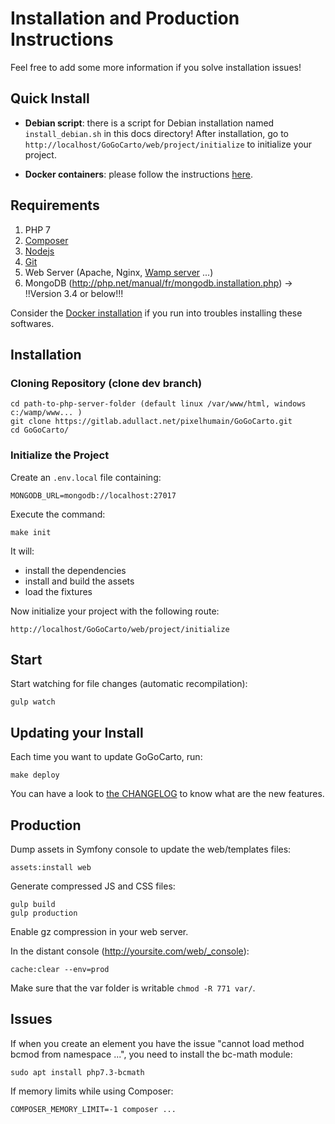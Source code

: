 Installation and Production Instructions
========================================

Feel free to add some more information if you solve installation issues!

Quick Install
-------------

- **Debian script**: there is a script for Debian installation named `install_debian.sh` in this docs directory! After installation, go to `http://localhost/GoGoCarto/web/project/initialize` to initialize your project.

- **Docker containers**: please follow the instructions [here](installation_docker.md).

Requirements
------------

1. PHP 7
2. [Composer](https://getcomposer.org/download/)
3. [Nodejs](https://nodejs.org/en/download/)
4. [Git](https://git-scm.com/)
5. Web Server (Apache, Nginx, [Wamp server](http://www.wampserver.com/) ...)
6. MongoDB (http://php.net/manual/fr/mongodb.installation.php) -> !!Version 3.4 or below!!!

Consider the [Docker installation](installation_docker.md) if you run into troubles installing these softwares.

Installation
------------

### Cloning Repository (clone dev branch)

```shell
cd path-to-php-server-folder (default linux /var/www/html, windows c:/wamp/www... )
git clone https://gitlab.adullact.net/pixelhumain/GoGoCarto.git
cd GoGoCarto/
```

### Initialize the Project

Create an `.env.local` file containing:

```
MONGODB_URL=mongodb://localhost:27017
```

Execute the command:

```shell
make init
```

It will:
- install the dependencies
- install and build the assets
- load the fixtures

Now initialize your project with the following route:

`http://localhost/GoGoCarto/web/project/initialize`

Start
-----

Start watching for file changes (automatic recompilation):

```shell
gulp watch
```

Updating your Install
---------------------

Each time you want to update GoGoCarto, run:

```shell
make deploy
```

You can have a look to [the CHANGELOG](../CHANGELOG.md) to know what are the new features.

Production
----------

Dump assets in Symfony console to update the web/templates files:

```
assets:install web
```

Generate compressed JS and CSS files:

```
gulp build
gulp production
```

Enable gz compression in your web server.

In the distant console (http://yoursite.com/web/_console):

```
cache:clear --env=prod
```

Make sure that the var folder is writable `chmod -R 771 var/`.

Issues
------

If when you create an element you have the issue "cannot load method bcmod from namespace ...",
you need to install the bc-math module:

```
sudo apt install php7.3-bcmath
```

If memory limits while using Composer:

```shell
COMPOSER_MEMORY_LIMIT=-1 composer ...
```
